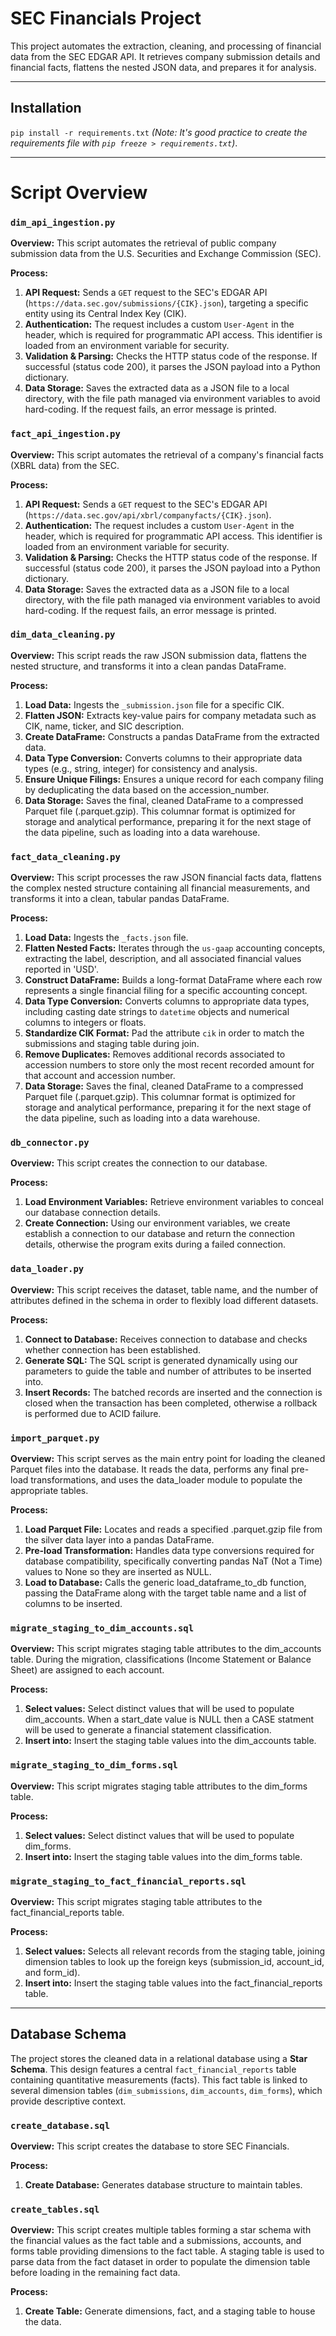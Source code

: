 # SEC Financials Project

This project automates the extraction, cleaning, and processing of financial data from the SEC EDGAR API. It retrieves company submission details and financial facts, flattens the nested JSON data, and prepares it for analysis.

***

## Installation

`pip install -r requirements.txt`
*(Note: It's good practice to create the requirements file with `pip freeze > requirements.txt`)*.

***

# Script Overview

### `dim_api_ingestion.py`

**Overview:** This script automates the retrieval of public company submission data from the U.S. Securities and Exchange Commission (SEC).

**Process:**
1.  **API Request:** Sends a `GET` request to the SEC's EDGAR API (`https://data.sec.gov/submissions/{CIK}.json`), targeting a specific entity using its Central Index Key (CIK).
2.  **Authentication:** The request includes a custom `User-Agent` in the header, which is required for programmatic API access. This identifier is loaded from an environment variable for security.
3.  **Validation & Parsing:** Checks the HTTP status code of the response. If successful (status code 200), it parses the JSON payload into a Python dictionary.
4.  **Data Storage:** Saves the extracted data as a JSON file to a local directory, with the file path managed via environment variables to avoid hard-coding. If the request fails, an error message is printed.


### `fact_api_ingestion.py`

**Overview:** This script automates the retrieval of a company's financial facts (XBRL data) from the SEC.

**Process:**
1.  **API Request:** Sends a `GET` request to the SEC's EDGAR API (`https://data.sec.gov/api/xbrl/companyfacts/{CIK}.json`).
2.  **Authentication:** The request includes a custom `User-Agent` in the header, which is required for programmatic API access. This identifier is loaded from an environment variable for security.
3.  **Validation & Parsing:** Checks the HTTP status code of the response. If successful (status code 200), it parses the JSON payload into a Python dictionary.
4.  **Data Storage:** Saves the extracted data as a JSON file to a local directory, with the file path managed via environment variables to avoid hard-coding. If the request fails, an error message is printed.


### `dim_data_cleaning.py`

**Overview:** This script reads the raw JSON submission data, flattens the nested structure, and transforms it into a clean pandas DataFrame.

**Process:**
1.  **Load Data:** Ingests the `_submission.json` file for a specific CIK.
2.  **Flatten JSON:** Extracts key-value pairs for company metadata such as CIK, name, ticker, and SIC description.
3.  **Create DataFrame:** Constructs a pandas DataFrame from the extracted data.
4.  **Data Type Conversion:** Converts columns to their appropriate data types (e.g., string, integer) for consistency and analysis.
5.  **Ensure Unique Filings:** Ensures a unique record for each company filing by deduplicating the data based on the accession_number.
6.  **Data Storage:** Saves the final, cleaned DataFrame to a compressed Parquet file (.parquet.gzip). This columnar format is optimized for storage and analytical performance, preparing it for the next stage of the data pipeline, such as loading into a data warehouse.


### `fact_data_cleaning.py`

**Overview:** This script processes the raw JSON financial facts data, flattens the complex nested structure containing all financial measurements, and transforms it into a clean, tabular pandas DataFrame.

**Process:**
1.  **Load Data:** Ingests the `_facts.json` file.
2.  **Flatten Nested Facts:** Iterates through the `us-gaap` accounting concepts, extracting the label, description, and all associated financial values reported in 'USD'.
3.  **Construct DataFrame:** Builds a long-format DataFrame where each row represents a single financial filing for a specific accounting concept.
4.  **Data Type Conversion:** Converts columns to appropriate data types, including casting date strings to `datetime` objects and numerical columns to integers or floats.
5.  **Standardize CIK Format:** Pad the attribute `cik` in order to match the submissions and staging table during join.
6.  **Remove Duplicates:** Removes additional records associated to accession numbers to store only the most recent recorded amount for that account and accession number.
7.  **Data Storage:** Saves the final, cleaned DataFrame to a compressed Parquet file (.parquet.gzip). This columnar format is optimized for storage and analytical performance, preparing it for the next stage of the data pipeline, such as loading into a data warehouse.


### `db_connector.py`

**Overview:** This script creates the connection to our database.

**Process:**
1.  **Load Environment Variables:** Retrieve environment variables to conceal our database connection details.
2.  **Create Connection:** Using our environment variables, we create establish a connection to our database and return the connection details, otherwise the program exits during a failed connection.


### `data_loader.py`

**Overview:** This script receives the dataset, table name, and the number of attributes defined in the schema in order to flexibly load different datasets.

**Process:**
1.  **Connect to Database:** Receives connection to database and checks whether connection has been established.
2.  **Generate SQL:** The SQL script is generated dynamically using our parameters to guide the table and number of attributes to be inserted into.
3.  **Insert Records:** The batched records are inserted and the connection is closed when the transaction has been completed, otherwise a rollback is performed due to ACID failure.


### `import_parquet.py`

**Overview:** This script serves as the main entry point for loading the cleaned Parquet files into the database. It reads the data, performs any final pre-load transformations, and uses the data_loader module to populate the appropriate tables.

**Process:**
1.  **Load Parquet File:** Locates and reads a specified .parquet.gzip file from the silver data layer into a pandas DataFrame.
2.  **Pre-load Transformation:** Handles data type conversions required for database compatibility, specifically converting pandas NaT (Not a Time) values to None so they are inserted as NULL.
3.  **Load to Database:** Calls the generic load_dataframe_to_db function, passing the DataFrame along with the target table name and a list of columns to be inserted.


### `migrate_staging_to_dim_accounts.sql`

**Overview:** This script migrates staging table attributes to the dim_accounts table.  During the migration, classifications (Income Statement or Balance Sheet) are assigned to each account.

**Process:**
1.  **Select values:** Select distinct values that will be used to populate dim_accounts.  When a start_date value is NULL then a CASE statment will be used to generate a financial statement classification.
2.  **Insert into:** Insert the staging table values into the dim_accounts table.


### `migrate_staging_to_dim_forms.sql`

**Overview:** This script migrates staging table attributes to the dim_forms table.

**Process:**
1.  **Select values:** Select distinct values that will be used to populate dim_forms.
2.  **Insert into:** Insert the staging table values into the dim_forms table.


### `migrate_staging_to_fact_financial_reports.sql`

**Overview:** This script migrates staging table attributes to the fact_financial_reports table.

**Process:**
1.  **Select values:** Selects all relevant records from the staging table, joining dimension tables to look up the foreign keys (submission_id, account_id, and form_id).
2.  **Insert into:** Insert the staging table values into the fact_financial_reports table.

***

## Database Schema

The project stores the cleaned data in a relational database using a **Star Schema**. This design features a central `fact_financial_reports` table containing quantitative measurements (facts). This fact table is linked to several dimension tables (`dim_submissions`, `dim_accounts`, `dim_forms`), which provide descriptive context.


### `create_database.sql`

**Overview:** This script creates the database to store SEC Financials.

**Process:**
1.  **Create Database:** Generates database structure to maintain tables.


### `create_tables.sql`

**Overview:** This script creates multiple tables forming a star schema with the financial values as the fact table and a submissions, accounts, and forms table providing dimensions to the fact table.  A staging table is used to parse data from the fact dataset in order to populate the dimension table before loading in the remaining fact data.

**Process:**
1.  **Create Table:** Generate dimensions, fact, and a staging table to house the data.

